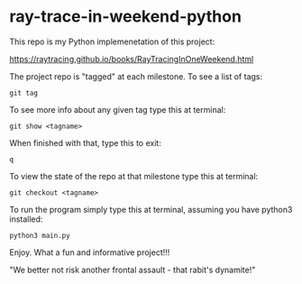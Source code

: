 # ray-trace-in-weekend-python

This repo is my Python implemenetation of this project:

https://raytracing.github.io/books/RayTracingInOneWeekend.html

The project repo is "tagged" at each milestone. To see a list of tags:

`git tag`

To see more info about any given tag type this at terminal:

`git show <tagname>`

When finished with that, type this to exit:

`q`

To view the state of the repo at that milestone type this at terminal:

`git checkout <tagname>`

To run the program simply type this at terminal, assuming you have python3 installed:

`python3 main.py`

Enjoy. What a fun and informative project!!!

"We better not risk another frontal assault - that rabit's dynamite!"
